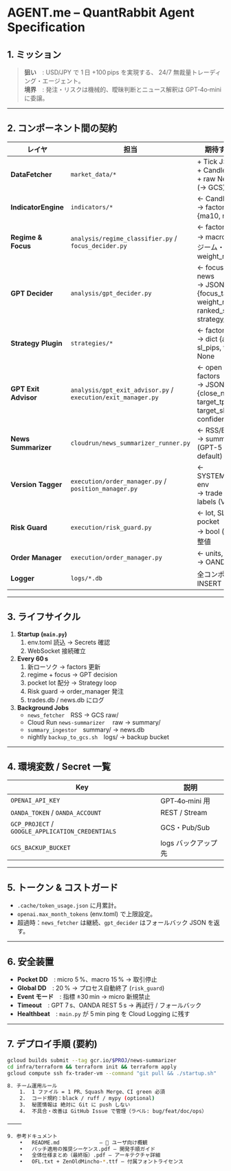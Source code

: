 # AGENT.me  –  QuantRabbit Agent Specification

## 1. ミッション
> **狙い** : USD/JPY で 1 日 +100 pips を実現する、 24/7 無裁量トレーディング・エージェント。  
> **境界** : 発注・リスクは機械的、曖昧判断とニュース解釈は GPT‑4o‑mini に委譲。

---

## 2. コンポーネント間の契約

| レイヤ | 担当 | 期待する入出力 |
|--------|------|----------------|
| **DataFetcher** | `market_data/*` | + Tick JSON<br>+ Candle dict<br>+ raw News JSON (→ GCS) |
| **IndicatorEngine** | `indicators/*` | ← Candle deque<br>→ factors dict {ma10, rsi, …} |
| **Regime & Focus** | `analysis/regime_classifier.py` / `focus_decider.py` | ← factors<br>→ macro/micro レジーム・weight_macro |
| **GPT Decider** | `analysis/gpt_decider.py` | ← focus + perf + news<br>→ JSON {focus_tag, weight_macro, ranked_strategies, strategy_directives} |
| **Strategy Plugin** | `strategies/*` | ← factors<br>→ dict {action, sl_pips, tp_pips} or None |
| **GPT Exit Advisor** | `analysis/gpt_exit_advisor.py` / `execution/exit_manager.py` | ← open trades + factors<br>→ JSON {close_now, target_tp_pips, target_sl_pips, confidence} |
| **News Summarizer** | `cloudrun/news_summarizer_runner.py` | ← RSS/Body<br>→ summary JSON (GPT-5 nano by default) |
| **Version Tagger** | `execution/order_manager.py` / `position_manager.py` | ← SYSTEM_VERSION env<br>→ trade version labels (V1/V2) |
| **Risk Guard** | `execution/risk_guard.py` | ← lot, SL/TP, pocket<br>→ bool (可否)・調整値 |
| **Order Manager** | `execution/order_manager.py` | ← units, sl, tp, tag<br>→ OANDA ticket ID |
| **Logger** | `logs/*.db` | 全コンポーネントが INSERT |

---

## 3. ライフサイクル

1. **Startup (`main.py`)**
   1. env.toml 読込 → Secrets 確認
   2. WebSocket 接続確立
2. **Every 60 s**
   1. 新ローソク → factors 更新  
   2. regime + focus → GPT decision  
   3. pocket lot 配分 → Strategy loop  
   4. Risk guard → order_manager 発注  
   5. trades.db / news.db にログ
3. **Background Jobs**
   - `news_fetcher` RSS → GCS raw/  
   - Cloud Run `news‑summarizer`  raw → summary/  
   - `summary_ingestor` summary/ → news.db  
   - nightly `backup_to_gcs.sh` logs/ → backup bucket

---

## 4. 環境変数 / Secret 一覧

| Key | 説明 |
|-----|------|
| `OPENAI_API_KEY` | GPT‑4o‑mini 用 |
| `OANDA_TOKEN` / `OANDA_ACCOUNT` | REST / Stream |
| `GCP_PROJECT` / `GOOGLE_APPLICATION_CREDENTIALS` | GCS・Pub/Sub |
| `GCS_BACKUP_BUCKET` | logs バックアップ先 |

---

## 5. トークン & コストガード

* `.cache/token_usage.json` に月累計。  
* `openai.max_month_tokens` (env.toml) で上限設定。  
* 超過時：`news_fetcher` は継続、`gpt_decider` はフォールバック JSON を返す。

---

## 6. 安全装置

* **Pocket DD** : micro 5 %、macro 15 % → 取引停止  
* **Global DD** : 20 % → プロセス自動終了 (`risk_guard`)  
* **Event モード** : 指標 ±30 min → micro 新規禁止  
* **Timeout** : GPT 7 s、OANDA REST 5 s → 再試行 / フォールバック  
* **Healthbeat** : `main.py` が 5 min ping を Cloud Logging に残す

---

## 7. デプロイ手順 (要約)

```bash
gcloud builds submit --tag gcr.io/$PROJ/news-summarizer
cd infra/terraform && terraform init && terraform apply
gcloud compute ssh fx-trader-vm --command "git pull && ./startup.sh"

8. チーム運用ルール
	1.	1 ファイル = 1 PR、Squash Merge、CI green 必須
	2.	コード規約：black / ruff / mypy (optional)
	3.	秘匿情報は 絶対に Git に push しない
	4.	不具合・改善は GitHub Issue で管理（ラベル: bug/feat/doc/ops）

⸻

9. 参考ドキュメント
	•	README.md             – 🍵 ユーザ向け概観
	•	パッチ適用の推奨シーケンス.pdf – 開発手順ガイド
	•	全体仕様まとめ（最終版）.pdf – アーキテクチャ詳細
	•	OFL.txt + ZenOldMincho-*.ttf – 付属フォントライセンス

